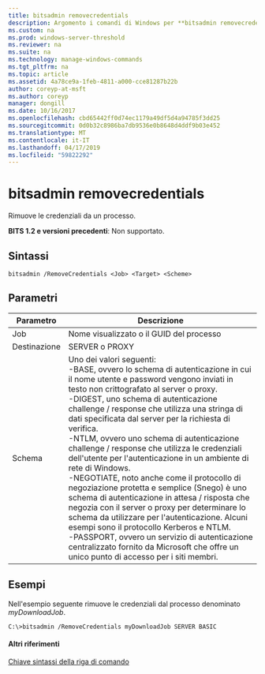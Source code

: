 ```yaml
---
title: bitsadmin removecredentials
description: Argomento i comandi di Windows per **bitsadmin removecredentials** -rimuove le credenziali da un processo.
ms.custom: na
ms.prod: windows-server-threshold
ms.reviewer: na
ms.suite: na
ms.technology: manage-windows-commands
ms.tgt_pltfrm: na
ms.topic: article
ms.assetid: 4a78ce9a-1feb-4811-a000-cce81287b22b
author: coreyp-at-msft
ms.author: coreyp
manager: dongill
ms.date: 10/16/2017
ms.openlocfilehash: cbd65442ff0d74ec1179a49df5d4a94785f3dd25
ms.sourcegitcommit: 0d0b32c8986ba7db9536e0b8648d4ddf9b03e452
ms.translationtype: MT
ms.contentlocale: it-IT
ms.lasthandoff: 04/17/2019
ms.locfileid: "59822292"
---
```

# <a name="bitsadmin-removecredentials"></a>bitsadmin removecredentials

Rimuove le credenziali da un processo.

**BITS 1.2 e versioni precedenti**: Non supportato.

## <a name="syntax"></a>Sintassi

```
bitsadmin /RemoveCredentials <Job> <Target> <Scheme>
```

## <a name="parameters"></a>Parametri

|Parametro|Descrizione|
|---------|-----------|
|Job|Nome visualizzato o il GUID del processo|
|Destinazione|SERVER o PROXY|
|Schema|Uno dei valori seguenti:</br>-BASE, ovvero lo schema di autenticazione in cui il nome utente e password vengono inviati in testo non crittografato al server o proxy.</br>-DIGEST, uno schema di autenticazione challenge / response che utilizza una stringa di dati specificata dal server per la richiesta di verifica.</br>-NTLM, ovvero uno schema di autenticazione challenge / response che utilizza le credenziali dell'utente per l'autenticazione in un ambiente di rete di Windows.</br>-NEGOTIATE, noto anche come il protocollo di negoziazione protetta e semplice (Snego) è uno schema di autenticazione in attesa / risposta che negozia con il server o proxy per determinare lo schema da utilizzare per l'autenticazione. Alcuni esempi sono il protocollo Kerberos e NTLM.</br>-PASSPORT, ovvero un servizio di autenticazione centralizzato fornito da Microsoft che offre un unico punto di accesso per i siti membri.|

## <a name="BKMK_examples"></a>Esempi

Nell'esempio seguente rimuove le credenziali dal processo denominato *myDownloadJob*.
```
C:\>bitsadmin /RemoveCredentials myDownloadJob SERVER BASIC
```

#### <a name="additional-references"></a>Altri riferimenti

[Chiave sintassi della riga di comando](command-line-syntax-key.md)